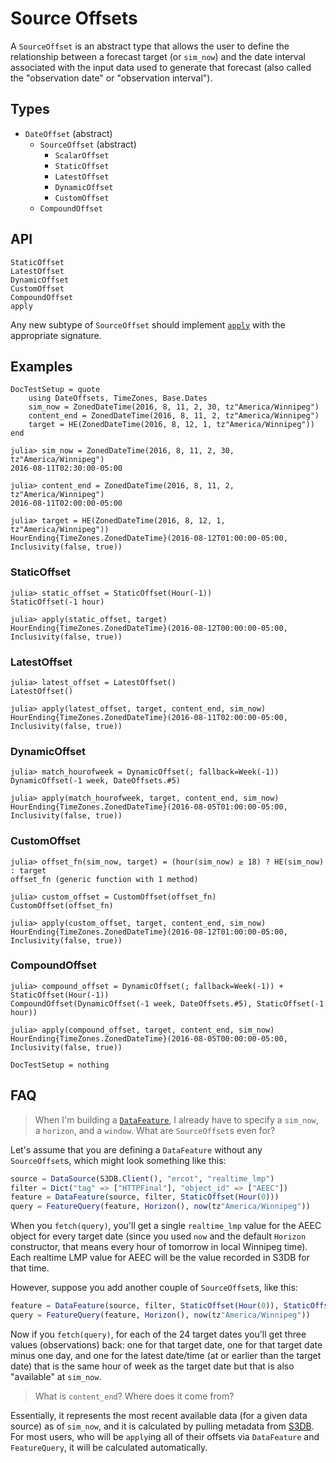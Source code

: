 # Source Offsets

A `SourceOffset` is an abstract type that allows the user to define the relationship
between a forecast target (or `sim_now`) and the date interval associated with the input
data used to generate that forecast (also called the "observation date" or "observation
interval").

## Types

* `DateOffset` (abstract)
    * `SourceOffset` (abstract)
        * `ScalarOffset`
        * `StaticOffset`
        * `LatestOffset`
        * `DynamicOffset`
        * `CustomOffset`
    * `CompoundOffset`

## API

```@docs
StaticOffset
LatestOffset
DynamicOffset
CustomOffset
CompoundOffset
apply
```

Any new subtype of `SourceOffset` should implement [`apply`](@ref) with the appropriate
signature.

## Examples

```@meta
DocTestSetup = quote
    using DateOffsets, TimeZones, Base.Dates
    sim_now = ZonedDateTime(2016, 8, 11, 2, 30, tz"America/Winnipeg")
    content_end = ZonedDateTime(2016, 8, 11, 2, tz"America/Winnipeg")
    target = HE(ZonedDateTime(2016, 8, 12, 1, tz"America/Winnipeg"))
end
```

```jldoctest
julia> sim_now = ZonedDateTime(2016, 8, 11, 2, 30, tz"America/Winnipeg")
2016-08-11T02:30:00-05:00

julia> content_end = ZonedDateTime(2016, 8, 11, 2, tz"America/Winnipeg")
2016-08-11T02:00:00-05:00

julia> target = HE(ZonedDateTime(2016, 8, 12, 1, tz"America/Winnipeg"))
HourEnding{TimeZones.ZonedDateTime}(2016-08-12T01:00:00-05:00, Inclusivity(false, true))
```

### StaticOffset

```jldoctest
julia> static_offset = StaticOffset(Hour(-1))
StaticOffset(-1 hour)

julia> apply(static_offset, target)
HourEnding{TimeZones.ZonedDateTime}(2016-08-12T00:00:00-05:00, Inclusivity(false, true))
```

### LatestOffset

```jldoctest
julia> latest_offset = LatestOffset()
LatestOffset()

julia> apply(latest_offset, target, content_end, sim_now)
HourEnding{TimeZones.ZonedDateTime}(2016-08-11T02:00:00-05:00, Inclusivity(false, true))
```

### DynamicOffset

```jldoctest
julia> match_hourofweek = DynamicOffset(; fallback=Week(-1))
DynamicOffset(-1 week, DateOffsets.#5)

julia> apply(match_hourofweek, target, content_end, sim_now)
HourEnding{TimeZones.ZonedDateTime}(2016-08-05T01:00:00-05:00, Inclusivity(false, true))
```

### CustomOffset

```jldoctest
julia> offset_fn(sim_now, target) = (hour(sim_now) ≥ 18) ? HE(sim_now) : target
offset_fn (generic function with 1 method)

julia> custom_offset = CustomOffset(offset_fn)
CustomOffset(offset_fn)

julia> apply(custom_offset, target, content_end, sim_now)
HourEnding{TimeZones.ZonedDateTime}(2016-08-12T01:00:00-05:00, Inclusivity(false, true))
```

### CompoundOffset

```jldoctest
julia> compound_offset = DynamicOffset(; fallback=Week(-1)) + StaticOffset(Hour(-1))
CompoundOffset(DynamicOffset(-1 week, DateOffsets.#5), StaticOffset(-1 hour))

julia> apply(compound_offset, target, content_end, sim_now)
HourEnding{TimeZones.ZonedDateTime}(2016-08-05T00:00:00-05:00, Inclusivity(false, true))
```

```@meta
DocTestSetup = nothing
```

## FAQ

> When I'm building a [`DataFeature`](https://doc.invenia.ca/invenia/DataFeatures.jl/master/types.html),
> I already have to specify a `sim_now`, a `horizon`, and a `window`. What are
> `SourceOffset`s even for?

Let's assume that you are defining a `DataFeature` without any `SourceOffset`s,
which might look something like this:

```julia
source = DataSource(S3DB.Client(), "ercot", "realtime_lmp")
filter = Dict("tag" => ["HTTPFinal"], "object_id" => ["AEEC"])
feature = DataFeature(source, filter, StaticOffset(Hour(0)))
query = FeatureQuery(feature, Horizon(), now(tz"America/Winnipeg"))
```

When you `fetch(query)`, you'll get a single `realtime_lmp` value for the AEEC object for
every target date (since you used `now` and the default `Horizon` constructor, that means
every hour of tomorrow in local Winnipeg time). Each realtime LMP value for AEEC will be
the value recorded in S3DB for that time.

However, suppose you add another couple of `SourceOffset`s, like this:

```julia
feature = DataFeature(source, filter, StaticOffset(Hour(0)), StaticOffset(Day(-1)), DynamicOffset(fallback=Week(-1)))
query = FeatureQuery(feature, Horizon(), now(tz"America/Winnipeg"))
```

Now if you `fetch(query)`, for each of the 24 target dates you'll get three values
(observations) back: one for that target date, one for that target date minus one day, and
one for the latest date/time (at or earlier than the target date) that is the same hour of
week as the target date but that is also "available" at `sim_now`.

> What is `content_end`? Where does it come from?

Essentially, it represents the most recent available data (for a given data source) as of
`sim_now`, and it is calculated by pulling metadata from [S3DB](https://gitlab.invenia.ca/invenia/S3DB.jl).
For most users, who will be `apply`ing all of their offsets via `DataFeature` and
`FeatureQuery`, it will be calculated automatically.
